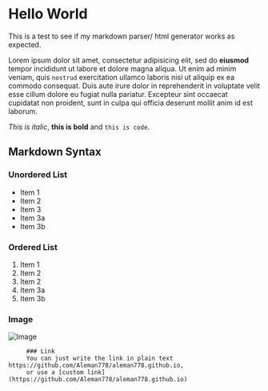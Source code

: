 # Hello World
This is a test to see if my markdown parser/ html generator works as expected.

Lorem ipsum dolor sit amet, consectetur adipisicing elit, sed do **eiusmod** tempor incididunt ut labore et dolore magna aliqua. Ut enim ad minim veniam, quis `nostrud` exercitation ullamco laboris nisi ut aliquip ex ea commodo consequat. Duis aute irure dolor in reprehenderit in voluptate velit esse cillum dolore eu fugiat nulla pariatur. Excepteur sint occaecat cupidatat non proident, sunt in culpa qui officia deserunt mollit anim id est laborum. 

*This is italic*, **this is bold** and `this is code`.

## Markdown Syntax

### Unordered List
* Item 1
* Item 2
* Item 3
* Item 3a
* Item 3b

### Ordered List
1. Item 1
2. Item 2
3. Item 2
1. Item 3a
2. Item 3b


### Image
![Image](https://upload.wikimedia.org/wikipedia/commons/thumb/7/70/Inadvertent_greeking_in_The_Straits_Times_%2826_April_2014%29%2C_Singapore_-_20140428.jpg/1920px-Inadvertent_greeking_in_The_Straits_Times_%2826_April_2014%29%2C_Singapore_-_20140428.jpg)
         
         ### Link
         You can just write the link in plain text https://github.com/Aleman778/aleman778.github.io,
         or use a [custom link](https://github.com/Aleman778/aleman778.github.io)
                                
                                
